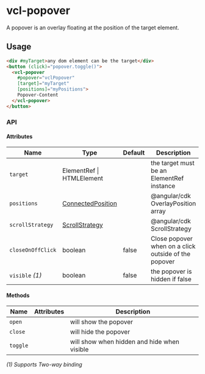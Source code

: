 # vcl-popover

A popover is an overlay floating at the position of the target element.

## Usage

```html
<div #myTarget>any dom element can be the target</div>
<button (click)="popover.toggle()">
  <vcl-popover
    #popover="vclPopover"
    [target]="myTarget"
    [positions]="myPositions">
    Popover-Content
  </vcl-popover>
</button>
```

### API

#### Attributes

| Name              | Type                                                                               | Default | Description                                          |
| ----------------- | ---------------------------------------------------------------------------------- | ------- | ---------------------------------------------------- |
| `target`          | ElementRef \| HTMLElement                                                          |         | the target must be an ElementRef instance            |
| `positions`       | [ConnectedPosition](https://material.angular.io/cdk/overlay/api#ConnectedPosition) |         | @angular/cdk OverlayPosition array                   |
| `scrollStrategy`  | [ScrollStrategy](https://material.angular.io/cdk/overlay/api#ScrollStrategy)       |         | @angular/cdk ScrollStrategy                          |
| `closeOnOffClick` | boolean                                                                            | false   | Close popover when on a click outside of the popover |
| `visible` _(1)_   | boolean                                                                            | false   | the popover is hidden if false                       |

#### Methods

| Name     | Attributes | Description                                 |
| -------- | ---------- | ------------------------------------------- |
| `open`   |            | will show the popover                       |
| `close`  |            | will hide the popover                       |
| `toggle` |            | will show when hidden and hide when visible |

_(1) Supports Two-way binding_
